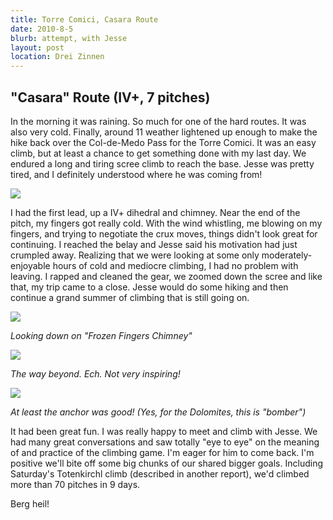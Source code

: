 ```yaml
---
title: Torre Comici, Casara Route
date: 2010-8-5
blurb: attempt, with Jesse
layout: post
location: Drei Zinnen
---
```


"Casara" Route (IV+, 7 pitches)
----------

In the morning it was raining. So much for one of the hard routes. It
was also very cold. Finally, around 11 weather lightened up enough to make
the hike back over the Col-de-Medo Pass for the Torre Comici. It was an
easy climb, but at least a chance to get something done with my last day.
We endured a long and tiring scree climb to reach the base. Jesse was pretty
tired, and I definitely understood where he was coming from!
  
  
[![](http://farm5.static.flickr.com/4138/4812274333_baa8127ff0_b.jpg)](http://www.flickr.com/photos/ripsawridge/4812274333/)
  
  
I had the first lead, up a IV+ dihedral and chimney. Near the end of the
pitch, my fingers got really cold. With the wind whistling, me blowing
on my fingers, and trying to negotiate the crux moves, things didn't look
great for continuing. I reached the belay and Jesse said his motivation
had just crumpled away. Realizing that we were looking at some only moderately-enjoyable
hours of cold and mediocre climbing, I had no problem with leaving. I rapped
and cleaned the gear, we zoomed down the scree and like that, my trip came
to a close. Jesse would do some hiking and then continue a grand summer
of climbing that is still going on.
  
  
[![](http://farm5.static.flickr.com/4094/4812900976_60ab0bdbca_b.jpg)](http://www.flickr.com/photos/ripsawridge/4812900976/)
  
_Looking down on "Frozen Fingers Chimney"_
  
  
[![](http://farm5.static.flickr.com/4094/4812275353_65cdf9d6bd_b.jpg)](http://www.flickr.com/photos/ripsawridge/4812275353/)
  
_The way beyond. Ech. Not very inspiring!_
  
  
[![](http://farm5.static.flickr.com/4139/4812278669_041774e0e3_b.jpg)](http://www.flickr.com/photos/ripsawridge/4812278669/)
  
_At least the anchor was good! (Yes, for the Dolomites, this is "bomber")_
  
  
It had been great fun. I was really happy to meet and climb with Jesse.
We had many great conversations and saw totally "eye to eye" on the meaning
of and practice of the climbing game. I'm eager for him to come back. I'm
positive we'll bite off some big chunks of our shared bigger goals. Including
Saturday's Totenkirchl climb (described in another report), we'd climbed
more than 70 pitches in 9 days.
  
  
Berg heil!
